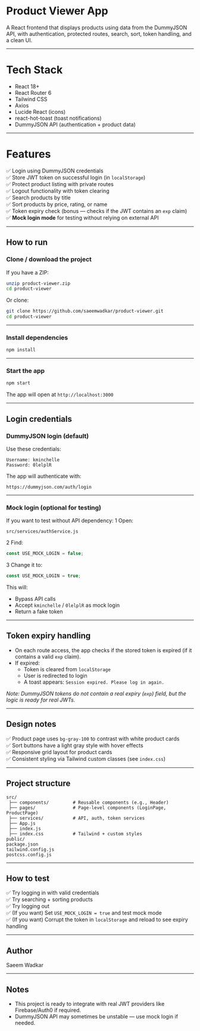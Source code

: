 
# Product Viewer App

A React frontend that displays products using data from the DummyJSON API, with authentication, protected routes, search, sort, token handling, and a clean UI.

---

# Tech Stack

- React 18+
- React Router 6
- Tailwind CSS
- Axios
- Lucide React (icons)
- react-hot-toast (toast notifications)
- DummyJSON API (authentication + product data)

---

# Features

✅ Login using DummyJSON credentials  
✅ Store JWT token on successful login (in `localStorage`)  
✅ Protect product listing with private routes  
✅ Logout functionality with token clearing  
✅ Search products by title  
✅ Sort products by price, rating, or name  
✅ Token expiry check (bonus — checks if the JWT contains an `exp` claim)  
✅ **Mock login mode** for testing without relying on external API  

---

## How to run

### Clone / download the project  
If you have a ZIP:
```bash
unzip product-viewer.zip
cd product-viewer
```
Or clone:
```bash
git clone https://github.com/saeemwadkar/product-viewer.git
cd product-viewer
```

---

### Install dependencies
```bash
npm install
```

---

### Start the app
```bash
npm start
```
The app will open at `http://localhost:3000`

---

## Login credentials

### DummyJSON login (default)
Use these credentials:
```
Username: kminchelle
Password: 0lelplR
```
 The app will authenticate with:
```
https://dummyjson.com/auth/login
```

---

### Mock login (optional for testing)

If you want to test without API dependency:
1 Open:
```
src/services/authService.js
```
2️ Find:
```javascript
const USE_MOCK_LOGIN = false;
```
3️ Change it to:
```javascript
const USE_MOCK_LOGIN = true;
```
This will:
- Bypass API calls  
- Accept `kminchelle` / `0lelplR` as mock login  
- Return a fake token  

---

## Token expiry handling

- On each route access, the app checks if the stored token is expired (if it contains a valid `exp` claim).  
- If expired:
  - Token is cleared from `localStorage`
  - User is redirected to login
  - A toast appears: `Session expired. Please log in again.`  

_Note: DummyJSON tokens do not contain a real expiry (`exp`) field, but the logic is ready for real JWTs._

---

## Design notes

✅ Product page uses `bg-gray-100` to contrast with white product cards  
✅ Sort buttons have a light gray style with hover effects  
✅ Responsive grid layout for product cards  
✅ Consistent styling via Tailwind custom classes (see `index.css`)

---

## Project structure
```
src/
 ├── components/         # Reusable components (e.g., Header)
 ├── pages/              # Page-level components (LoginPage, ProductPage)
 ├── services/           # API, auth, token services
 ├── App.js
 ├── index.js
 ├── index.css           # Tailwind + custom styles
public/
package.json
tailwind.config.js
postcss.config.js
```

---

## How to test

✅ Try logging in with valid credentials  
✅ Try searching + sorting products  
✅ Try logging out  
✅ (If you want) Set `USE_MOCK_LOGIN = true` and test mock mode  
✅ (If you want) Corrupt the token in `localStorage` and reload to see expiry handling  

---

## Author

Saeem Wadkar

---

## Notes

- This project is ready to integrate with real JWT providers like Firebase/Auth0 if required.
- DummyJSON API may sometimes be unstable — use mock login if needed.
